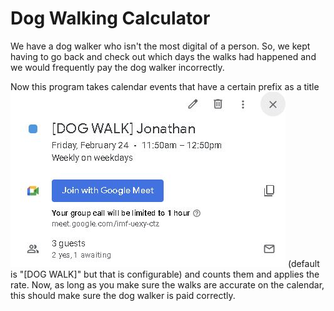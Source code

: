 # Dog Walking Calculator



We have a dog walker who isn't the most digital of a person. So, we kept having to go back and check out which days the walks had happened and we would frequently pay the dog walker incorrectly.

Now this program takes calendar events that have a certain prefix as a title ![Event Example](https://github.com/phenry725/dog-walks/blob/main/images/dogWalk.JPG?raw=true)
(default is "[DOG WALK]" but that is configurable) and counts them and applies the rate. Now, as long as you make sure the walks are accurate on the calendar, this should make sure the dog walker is paid correctly.